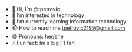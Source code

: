 - 👋 Hi, I’m @tpetrovic
- 👀 I’m interested in technology
- 🌱 I’m currently learning information technology
- 📫 How to reach me tpetrovic2199@gmail.com
- 😄 Pronouns: her/she
- ⚡ Fun fact: Im a big F1 fan

<!---
tpetrovic2199/tpetrovic2199 is a ✨ special ✨ repository because its `README.md` (this file) appears on your GitHub profile.
You can click the Preview link to take a look at your changes.
--->
